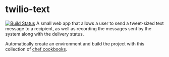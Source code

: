 # twilio-text
[![Build Status](https://travis-ci.org/drinkataco/twilio-text.svg?branch=develop)](https://travis-ci.org/drinkataco/twilio-text)
A small web app that allows a user to send a tweet-sized text message to a recipient, as well as recording the messages sent by the system along with the delivery status.

Automatically create an environment and build the project with this collection of [chef cookbooks](https://github.com/drinkataco/chef-lamp/tree/instance/twilio-text).
